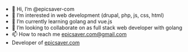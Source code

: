 - 👋 Hi, I’m @epicsaver-com
- 👀 I’m interested in web development (drupal, php, js, css, html)
- 🌱 I’m currently learning golang and vue.js
- 💞️ I’m looking to collaborate on as full stack web developer with golang
- 📫 How to reach me epicsaver.com@gmail.com
- Developer of <a href="https://epicsaver.com">epicsaver.com</a>

<!---
epicsaver-com/epicsaver-com is a ✨ special ✨ repository because its `README.md` (this file) appears on your GitHub profile.
You can click the Preview link to take a look at your changes.
--->
